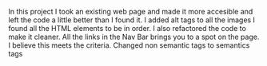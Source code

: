 In this project I took an existing web page and made it more accesible and left the code a little better than I found it.
I added alt tags to all the images
I found all the HTML elements to be in order.
I also refactored the code to make it cleaner.
All the links in the Nav Bar brings you to a spot on the page. 
I believe this meets the criteria. 
Changed non semantic tags to semantics tags